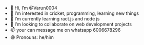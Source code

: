 - 👋 Hi, I’m @Varun0004
- 👀 I’m interested in cricket, programming, learning new things
- 🌱 I’m currently learning ract.js and node js
- 💞️ I’m looking to collaborate on web development projects
- 📫 your can message me on whatsapp 6006678296
- 😄 Pronouns: he/him

<!---
Varun0004/Varun0004 is a ✨ special ✨ repository because its `README.md` (this file) appears on your GitHub profile.
You can click the Preview link to take a look at your changes.
--->
